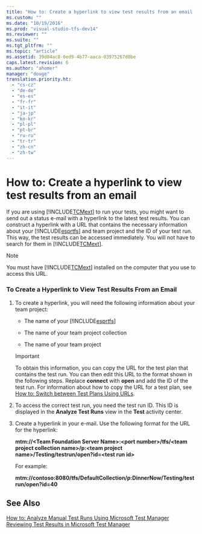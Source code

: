 ```yaml
---
title: "How to: Create a hyperlink to view test results from an email | Microsoft Docs"
ms.custom: ""
ms.date: "10/19/2016"
ms.prod: "visual-studio-tfs-dev14"
ms.reviewer: ""
ms.suite: ""
ms.tgt_pltfrm: ""
ms.topic: "article"
ms.assetid: 39d04ac8-0ed9-4b77-aaca-03975267d0be
caps.latest.revision: 6
ms.author: "ahomer"
manager: "douge"
translation.priority.ht: 
  - "cs-cz"
  - "de-de"
  - "es-es"
  - "fr-fr"
  - "it-it"
  - "ja-jp"
  - "ko-kr"
  - "pl-pl"
  - "pt-br"
  - "ru-ru"
  - "tr-tr"
  - "zh-cn"
  - "zh-tw"
---
```

# How to: Create a hyperlink to view test results from an email
If you are using [!INCLUDE[TCMext](../code-quality/includes/tcmext_md.md)] to run your tests, you might want to send out a status e-mail with a hyperlink to the latest test results. You can construct a hyperlink with a URL that contains the necessary information about your [!INCLUDE[esprtfs](../code-quality/includes/esprtfs_md.md)] and team project and the ID of your test run. This way, the test results can be accessed immediately. You will not have to search for them in [!INCLUDE[TCMext](../code-quality/includes/tcmext_md.md)].  
  
> [!NOTE]
>  You must have [!INCLUDE[TCMext](../code-quality/includes/tcmext_md.md)] installed on the computer that you use to access this URL.  
  
### To Create a Hyperlink to View Test Results From an Email  
  
1.  To create a hyperlink, you will need the following information about your team project:  
  
    -   The name of your [!INCLUDE[esprtfs](../code-quality/includes/esprtfs_md.md)]  
  
    -   The name of your team project collection  
  
    -   The name of your team project  
  
    > [!IMPORTANT]
    >  To obtain this information, you can copy the URL for the test plan that contains the test run. You can then edit this URL to the format shown in the following steps. Replace **connect** with **open** and add the ID of the test run. For information about how to copy the URL for a test plan, see [How to: Switch between Test Plans Using URLs](../test_notintoc/how-to--switch-between-test-plans-using-urls.md).  
  
2.  To access the correct test run, you need the test run ID. This ID is displayed in the **Analyze Test Runs** view in the **Test** activity center.  
  
3.  Create a hyperlink in your e-mail. Use the following format for the URL for the hyperlink:  
  
     **mtm://\<Team Foundation Server Name>:\<port number>/tfs/\<team project collection name>/p:\<team project name>/Testing/testrun/open?id=\<test run id>**  
  
     For example:  
  
     **mtm://contoso:8080/tfs/DefaultCollection/p:DinnerNow/Testing/testrun/open?id=40**  
  
## See Also  
 [How to: Analyze Manual Test Runs Using Microsoft Test Manager](http://msdn.microsoft.com/en-us/8fd8b3d5-d71e-4a37-91a4-354ab00e32ed)   
 [Reviewing Test Results in Microsoft Test Manager](http://msdn.microsoft.com/en-us/9fb3e429-78df-4fe2-89ed-0ad1db0738f4)